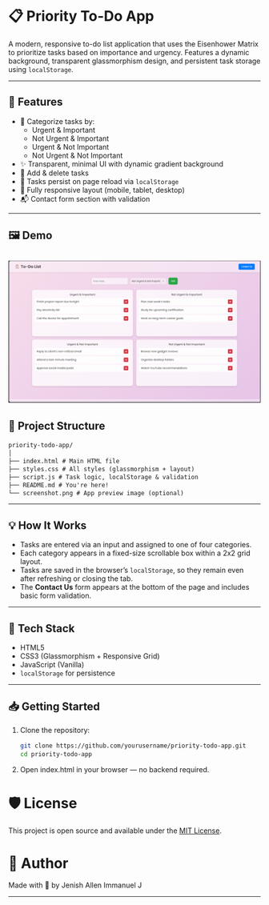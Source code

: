 # 📋 Priority To-Do App

A modern, responsive to-do list application that uses the Eisenhower Matrix to prioritize tasks based on importance and urgency. Features a dynamic background, transparent glassmorphism design, and persistent task storage using `localStorage`.

---

## 🚀 Features

- 🧠 Categorize tasks by:
  - Urgent & Important
  - Not Urgent & Important
  - Urgent & Not Important
  - Not Urgent & Not Important
- ✨ Transparent, minimal UI with dynamic gradient background
- 📝 Add & delete tasks
- 💾 Tasks persist on page reload via `localStorage`
- 📱 Fully responsive layout (mobile, tablet, desktop)
- 📬 Contact form section with validation

---

## 🖼️ Demo

![Screenshot](./screenshot.png) 
---

## 📂 Project Structure
```
priority-todo-app/
│
├── index.html # Main HTML file
├── styles.css # All styles (glassmorphism + layout)
├── script.js # Task logic, localStorage & validation
├── README.md # You're here!
└── screenshot.png # App preview image (optional)
```

---

## 💡 How It Works

- Tasks are entered via an input and assigned to one of four categories.
- Each category appears in a fixed-size scrollable box within a 2x2 grid layout.
- Tasks are saved in the browser’s `localStorage`, so they remain even after refreshing or closing the tab.
- The **Contact Us** form appears at the bottom of the page and includes basic form validation.

---

## 🔧 Tech Stack

- HTML5
- CSS3 (Glassmorphism + Responsive Grid)
- JavaScript (Vanilla)
- `localStorage` for persistence

---

## 📥 Getting Started

1. Clone the repository:
   ```bash
   git clone https://github.com/yourusername/priority-todo-app.git
   cd priority-todo-app
   ```
2. Open index.html in your browser — no backend required.

# 🛡️ License
This project is open source and available under the [MIT License](LICENSE.txt).

# 🙌 Author
Made with 💙 by Jenish Allen Immanuel J

---
